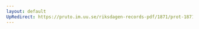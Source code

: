 ```yaml
---
layout: default
UpRedirect: https://pruto.im.uu.se/riksdagen-records-pdf/1871/prot-1871--ak--315/prot-1871--ak--315_078.pdf
---
```

